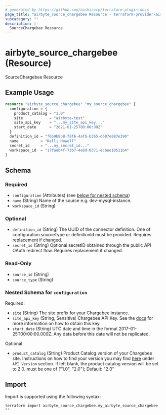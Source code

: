 ```yaml
---
# generated by https://github.com/hashicorp/terraform-plugin-docs
page_title: "airbyte_source_chargebee Resource - terraform-provider-airbyte"
subcategory: ""
description: |-
  SourceChargebee Resource
---
```


# airbyte_source_chargebee (Resource)

SourceChargebee Resource

## Example Usage

```terraform
resource "airbyte_source_chargebee" "my_source_chargebee" {
  configuration = {
    product_catalog = "1.0"
    site            = "airbyte-test"
    site_api_key    = "...my_site_api_key..."
    start_date      = "2021-01-25T00:00:00Z"
  }
  definition_id = "f6b9b8b8-f8f6-4afb-b365-d687e087e390"
  name          = "Kelli Howell"
  secret_id     = "...my_secret_id..."
  workspace_id  = "17faeb4f-73b7-4e8d-8371-ecbee10511b4"
}
```

<!-- schema generated by tfplugindocs -->
## Schema

### Required

- `configuration` (Attributes) (see [below for nested schema](#nestedatt--configuration))
- `name` (String) Name of the source e.g. dev-mysql-instance.
- `workspace_id` (String)

### Optional

- `definition_id` (String) The UUID of the connector definition. One of configuration.sourceType or definitionId must be provided. Requires replacement if changed.
- `secret_id` (String) Optional secretID obtained through the public API OAuth redirect flow. Requires replacement if changed.

### Read-Only

- `source_id` (String)
- `source_type` (String)

<a id="nestedatt--configuration"></a>
### Nested Schema for `configuration`

Required:

- `site` (String) The site prefix for your Chargebee instance.
- `site_api_key` (String, Sensitive) Chargebee API Key. See the <a href="https://docs.airbyte.com/integrations/sources/chargebee">docs</a> for more information on how to obtain this key.
- `start_date` (String) UTC date and time in the format 2017-01-25T00:00:00.000Z. Any data before this date will not be replicated.

Optional:

- `product_catalog` (String) Product Catalog version of your Chargebee site. Instructions on how to find your version you may find <a href="https://apidocs.chargebee.com/docs/api?prod_cat_ver=2">here</a> under `API Version` section. If left blank, the product catalog version will be set to 2.0. must be one of ["1.0", "2.0"]; Default: "2.0"

## Import

Import is supported using the following syntax:

```shell
terraform import airbyte_source_chargebee.my_airbyte_source_chargebee ""
```

